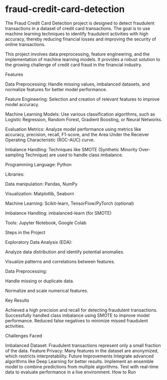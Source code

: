 # fraud-credit-card-detection

The Fraud Credit Card Detection project is designed to detect fraudulent transactions in a dataset of credit card transactions. The goal is to use machine learning techniques to identify fraudulent activities with high accuracy, thereby reducing financial losses and improving the security of online transactions.

This project involves data preprocessing, feature engineering, and the implementation of machine learning models. It provides a robust solution to the growing challenge of credit card fraud in the financial industry.

Features

Data Preprocessing: Handle missing values, imbalanced datasets, and normalize features for better model performance.

Feature Engineering: Selection and creation of relevant features to improve model accuracy.

Machine Learning Models: Use various classification algorithms, such as Logistic Regression, Random Forest, Gradient Boosting, or Neural Networks.

Evaluation Metrics: Analyze model performance using metrics like accuracy, precision, recall, F1-score, and the Area Under the Receiver Operating Characteristic (ROC-AUC) curve.

Imbalance Handling: Techniques like SMOTE (Synthetic Minority Over-sampling Technique) are used to handle class imbalance.



Programming Language: Python

Libraries:

Data manipulation: Pandas, NumPy

Visualization: Matplotlib, Seaborn

Machine Learning: Scikit-learn, TensorFlow/PyTorch (optional)

Imbalance Handling: imbalanced-learn (for SMOTE)

Tools: Jupyter Notebook, Google Colab


Steps in the Project

Exploratory Data Analysis (EDA):

Analyze data distribution and identify potential anomalies.

Visualize patterns and correlations between features.

Data Preprocessing:

Handle missing or duplicate data.

Normalize and scale numerical features.


Key Results

Achieved a high precision and recall for detecting fraudulent transactions.
Successfully handled class imbalance using SMOTE to improve model performance.
Reduced false negatives to minimize missed fraudulent activities.

Challenges Faced

Imbalanced Dataset: Fraudulent transactions represent only a small fraction of the data.
Feature Privacy: Many features in the dataset are anonymized, which restricts interpretability.
Future Improvements
Integrate advanced algorithms like Deep Learning for better results.
Implement an ensemble model to combine predictions from multiple algorithms.
Test with real-time data to evaluate performance in a live environment.
How to Run


